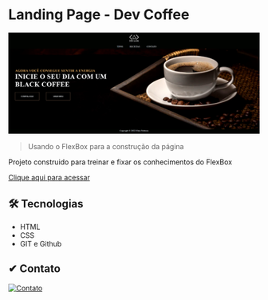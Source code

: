 # Landing Page - Dev Coffee

![preview](./imagens/Landing%20Page.png)

> Usando o FlexBox para a construção da página

Projeto construido para treinar e fixar os conhecimentos do FlexBox

[Clique aqui para acessar](https://eltonobreza.github.io/Dev-Coffee/)

## 🛠 Tecnologias

- HTML
- CSS
- GIT e Github

## ✔ Contato

[![Contato](https://img.shields.io/badge/LinkedIn-0077B5?style=for-the-badge&logo=linkedin&logoColor=white)](https://www.linkedin.com/in/elton-nobreza-67029ab5/)
